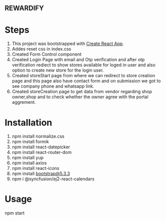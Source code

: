 
## REWARDIFY

# Steps

1. This project was bootstrapped with [Create React App](https://github.com/facebook/create-react-app).
2. Addes reset css in index.css
3. Created Form Control component
4. Created Login Page with email and Otp verification and after otp verification rediect to show stores available for loged in user and also option to create new store for the login user.
5. Created storeStart page from where we can redirect to store creation page and this page also have contact form and on submission we got to see company phone and whatsapp link.
6. Created storeCreation page to get data from vendor regarding shop owner,shop and to check whether the owner agree with the portal aggrement.


# Installation

1. npm install normalize.css
2. npm install formik
3. npm install react-datepicker
4. npm install react-router-dom
5. npm install yup
6. npm install axios
7. npm install react-icons
8. npm install bootstrap@5.3.3
9. npm i @syncfusion/ej2-react-calendars


# Usage

npm start

